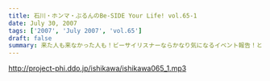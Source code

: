 ```yaml
---
title: 石川・ホンマ・ぶるんのBe-SIDE Your Life! vol.65-1
date: July 30, 2007
tags: ['2007', 'July 2007', 'vol.65']
draft: false
summary: 来た人も来なかった人も！ビーサイリスナーならかなり気になるイベント報告！といきたいところですが・・・お三方の疲労度はかなりのモノ！？今回は声質にも現れているかもしれません！声でてねぇ〜〜二本目からは、現場の様子を配信しますよ〜〜NAMAE
---
```


http://project-phi.ddo.jp/ishikawa/ishikawa065_1.mp3

